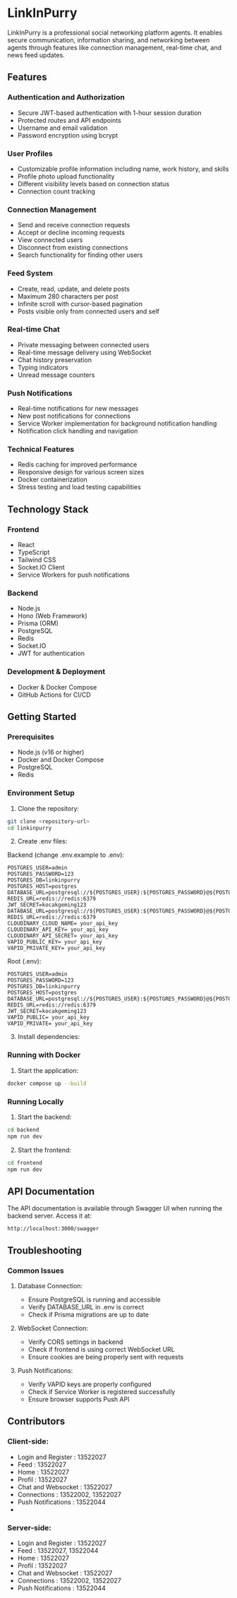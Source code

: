 # LinkInPurry

LinkInPurry is a professional social networking platform agents. It enables secure communication, information sharing, and networking between agents through features like connection management, real-time chat, and news feed updates.

## Features

### Authentication and Authorization
- Secure JWT-based authentication with 1-hour session duration
- Protected routes and API endpoints
- Username and email validation
- Password encryption using bcrypt

### User Profiles
- Customizable profile information including name, work history, and skills
- Profile photo upload functionality
- Different visibility levels based on connection status
- Connection count tracking

### Connection Management
- Send and receive connection requests
- Accept or decline incoming requests
- View connected users
- Disconnect from existing connections
- Search functionality for finding other users

### Feed System
- Create, read, update, and delete posts
- Maximum 280 characters per post
- Infinite scroll with cursor-based pagination
- Posts visible only from connected users and self

### Real-time Chat
- Private messaging between connected users
- Real-time message delivery using WebSocket
- Chat history preservation
- Typing indicators
- Unread message counters

### Push Notifications
- Real-time notifications for new messages
- New post notifications for connections
- Service Worker implementation for background notification handling
- Notification click handling and navigation

### Technical Features
- Redis caching for improved performance
- Responsive design for various screen sizes
- Docker containerization
- Stress testing and load testing capabilities

## Technology Stack

### Frontend
- React
- TypeScript
- Tailwind CSS
- Socket.IO Client
- Service Workers for push notifications

### Backend
- Node.js
- Hono (Web Framework)
- Prisma (ORM)
- PostgreSQL
- Redis
- Socket.IO
- JWT for authentication

### Development & Deployment
- Docker & Docker Compose
- GitHub Actions for CI/CD

## Getting Started

### Prerequisites
- Node.js (v16 or higher)
- Docker and Docker Compose
- PostgreSQL
- Redis

### Environment Setup

1. Clone the repository:
```bash
git clone <repository-url>
cd linkinpurry
```

2. Create .env files:

Backend (change .env.example to .env):
```env
POSTGRES_USER=admin
POSTGRES_PASSWORD=123
POSTGRES_DB=linkinpurry
POSTGRES_HOST=postgres
DATABASE_URL=postgresql://${POSTGRES_USER}:${POSTGRES_PASSWORD}@${POSTGRES_HOST}:5432/${POSTGRES_DB}
REDIS_URL=redis://redis:6379
JWT_SECRET=kocakgeming123 
DATABASE_URL=postgresql://${POSTGRES_USER}:${POSTGRES_PASSWORD}@${POSTGRES_HOST}:${POSTGRES_PORT}/${POSTGRES_DB}
REDIS_URL=redis://redis:6379
CLOUDINARY_CLOUD_NAME= your_api_key
CLOUDINARY_API_KEY= your_api_key
CLOUDINARY_API_SECRET= your_api_key
VAPID_PUBLIC_KEY= your_api_key
VAPID_PRIVATE_KEY= your_api_key
```

Root (.env):
```env
POSTGRES_USER=admin
POSTGRES_PASSWORD=123
POSTGRES_DB=linkinpurry
POSTGRES_HOST=postgres
DATABASE_URL=postgresql://${POSTGRES_USER}:${POSTGRES_PASSWORD}@${POSTGRES_HOST}:5432/${POSTGRES_DB}
REDIS_URL=redis://redis:6379
JWT_SECRET=kocakgeming123 
VAPID_PUBLIC= your_api_key
VAPID_PRIVATE= your_api_key
```

3. Install dependencies:

### Running with Docker

1. Start the application:
```bash
docker compose up --build
```

### Running Locally 

1. Start the backend:
```bash
cd backend
npm run dev
```

2. Start the frontend:
```bash
cd frontend
npm run dev
```

## API Documentation

The API documentation is available through Swagger UI when running the backend server. Access it at:
```
http://localhost:3000/swagger
```


## Troubleshooting

### Common Issues

1. Database Connection:
   - Ensure PostgreSQL is running and accessible
   - Verify DATABASE_URL in .env is correct
   - Check if Prisma migrations are up to date

2. WebSocket Connection:
   - Verify CORS settings in backend
   - Check if frontend is using correct WebSocket URL
   - Ensure cookies are being properly sent with requests

3. Push Notifications:
   - Verify VAPID keys are properly configured
   - Check if Service Worker is registered successfully
   - Ensure browser supports Push API

## Contributors
### Client-side:
- Login and Register : 13522027
- Feed : 13522027
- Home : 13522027
- Profil : 13522027
- Chat and Websocket : 13522027
- Connections : 13522002, 13522027
- Push Notifications : 13522044
- 
### Server-side:
- Login and Register : 13522027
- Feed : 13522027, 13522044
- Home : 13522027
- Profil : 13522027
- Chat and Websocket : 13522027
- Connections : 13522002, 13522027
- Push Notifications : 13522044
